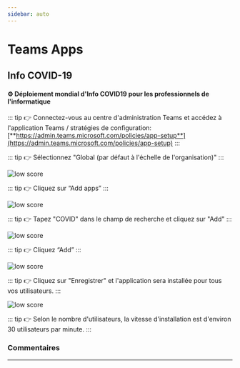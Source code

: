 ```yaml
---
sidebar: auto
---
```


# Teams Apps

## Info COVID-19

#### ⚙️ Déploiement mondial d'Info COVID19 pour les professionnels de l'informatique

::: tip 👉 
Connectez-vous au centre d'administration Teams et accédez à l'application Teams / stratégies de configuration: [**https://admin.teams.microsoft.com/policies/app-setup**](https://admin.teams.microsoft.com/policies/app-setup)
:::

::: tip 👉 
Sélectionnez "Global (par défaut à l'échelle de l'organisation)" 
:::

<div class="image_center">
  <img :src="$withBase('/assets/img/fr/covid1.jpg')" alt="low score">
</div>

::: tip 👉 
Cliquez sur “Add apps”
:::

<div class="image_center">
  <img :src="$withBase('/assets/img/fr/covid2.jpg')" alt="low score">
</div>

::: tip 👉 
Tapez "COVID" dans le champ de recherche et cliquez sur "Add"
:::

<div class="image_center">
  <img :src="$withBase('/assets/img/fr/covid3.jpg')" alt="low score">
</div>

::: tip 👉 
Cliquez “Add”
:::

<div class="image_center">
  <img :src="$withBase('/assets/img/fr/covid4.jpg')" alt="low score">
</div>

::: tip 👉 
Cliquez sur "Enregistrer" et l'application sera installée pour tous vos utilisateurs.
:::

<div class="image_center">
  <img :src="$withBase('/assets/img/fr/covid5.jpg')" alt="low score">
</div>

::: tip 👉 
Selon le nombre d'utilisateurs, la vitesse d'installation est d'environ 30 utilisateurs par minute.
:::


### Commentaires
---
<div id="disqus_thread"></div>

<script>

export default {
  mounted () {

    var disqus_config = function () {
      this.page.url = "https://docs.witivio.com";  // Replace PAGE_URL with your page's canonical URL variable
      this.page.identifier = "witivio_55"; // Replace PAGE_IDENTIFIER with your page's unique identifier variable
    };

(function() { // DON'T EDIT BELOW THIS LINE
var d = document, s = d.createElement('script');
s.src = 'https://docs-witivio.disqus.com/embed.js';
s.setAttribute('data-timestamp', +new Date());
(d.head || d.body).appendChild(s);
})();
  }
}
</script>